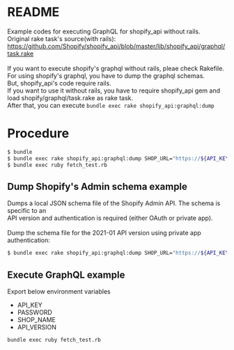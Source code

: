 # README
Example codes for executing GraphQL for shopify_api without rails.<br>
Original rake task's source(with rails): https://github.com/Shopify/shopify_api/blob/master/lib/shopify_api/graphql/task.rake<br>
<br>
If you want to execute shopify's graphql without rails, pleae check Rakefile.<br>
For using shopify's graphql, you have to dump the graphql schemas.<br>
But, shopify_api's code require rails.<br>
If you want to use it without rails, you have to require shopify_api gem and load shopify/graphql/task.rake as rake task.<br>
After that, you can execute `bundle exec rake shopify_api:graphql:dump`<br>

# Procedure
```bash
$ bundle
$ bundle exec rake shopify_api:graphql:dump SHOP_URL="https://${API_KEY}:${PASSWORD}@${SHOP_NAME}.myshopify.com" API_VERSION=2021-01
$ bundle exec ruby fetch_test.rb
```

## Dump Shopify's Admin schema example
Dumps a local JSON schema file of the Shopify Admin API. The schema is specific to an<br>
API version and authentication is required (either OAuth or private app).<br>
<br>
Dump the schema file for the 2021-01 API version using private app authentication:<br>
```bash
$ bundle exec rake shopify_api:graphql:dump SHOP_URL="https://${API_KEY}:${PASSWORD}@${SHOP_NAME}.myshopify.com" API_VERSION=2021-01
```

## Execute GraphQL example
Export below environment variables
* API_KEY
* PASSWORD
* SHOP_NAME
* API_VERSION

```bash
bundle exec ruby fetch_test.rb
```
